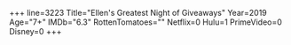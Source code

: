 +++
line=3223
Title="Ellen's Greatest Night of Giveaways"
Year=2019
Age="7+"
IMDb="6.3"
RottenTomatoes=""
Netflix=0
Hulu=1
PrimeVideo=0
Disney=0
+++

